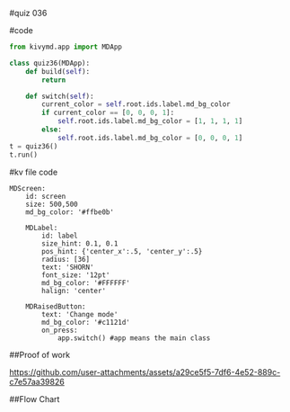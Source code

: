 #quiz 036

#code
```.py
from kivymd.app import MDApp

class quiz36(MDApp):
    def build(self):
        return

    def switch(self):
        current_color = self.root.ids.label.md_bg_color
        if current_color == [0, 0, 0, 1]:
            self.root.ids.label.md_bg_color = [1, 1, 1, 1]
        else:
            self.root.ids.label.md_bg_color = [0, 0, 0, 1]
t = quiz36()
t.run()
```
#kv file code
```.kv
MDScreen:
    id: screen
    size: 500,500
    md_bg_color: '#ffbe0b'

    MDLabel:
        id: label
        size_hint: 0.1, 0.1
        pos_hint: {'center_x':.5, 'center_y':.5}
        radius: [36]
        text: 'SHORN'
        font_size: '12pt'
        md_bg_color: '#FFFFFF'
        halign: 'center'

    MDRaisedButton:
        text: 'Change mode'
        md_bg_color: '#c1121d'
        on_press:
            app.switch() #app means the main class
```
##Proof of work

https://github.com/user-attachments/assets/a29ce5f5-7df6-4e52-889c-c7e57aa39826


##Flow Chart
